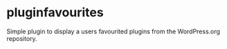 # pluginfavourites
Simple plugin to display a users favourited plugins from the WordPress.org repository.
